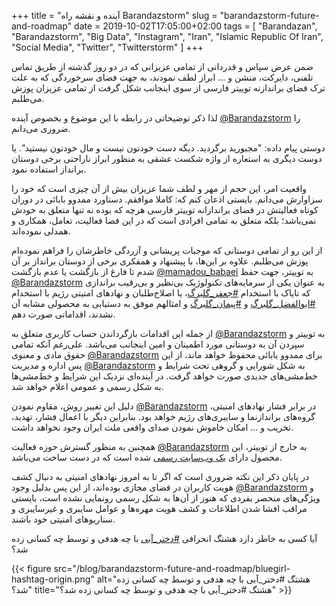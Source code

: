 +++
title = "آینده و نقشه راه Barandazstorm"
slug = "barandazstorm-future-and-roadmap"
date = 2019-10-02T17:05:00+02:00
tags = [ "Barandazan", "Barandazstorm", "Big Data", "Instagram", "Iran", "Islamic Republic Of Iran", "Social Media", "Twitter", "Twitterstorm" ]
+++

ضمن عرض سپاس و قدردانی از تمامی عزیزانی که در دو روز گذشته از طریق تماس تلفنی، دایرکت، منشن و ... ابراز لطف نمودند، به جهت فضای سرخوردگی که به علت ترک فضای براندازنه توییتر فارسی از سوی اینجانب شکل گرفت از تمامی عزیزان پوزش می‌طلبم.

لذا ذکر توضیحاتی در رابطه با این موضوع و بخصوص آینده [@Barandazstorm](https://twitter.com/Barandazstorm) را ضروری می‌دانم.

دوستی پیام داده: "مجبورید برگردید. دیگه دست خودتون نیست و مال خودتون نیستید". یا دوست دیگری به استعاره از واژه شکست عشقی به منظور ابراز ناراحتی برخی دوستان برانداز استفاده نمود.

واقعیت امر، این حجم از مهر و لطف شما عزیزان بیش از آن چیزی است که خود را سزاوارش می‌دانم. بایستی اذعان کنم که: کاملا موافقم. دستاورد ممدوو بابائی در دوران کوتاه فعالیتش در فضای براندازانه توییتر فارسی هرچه که بوده نه تنها متعلق به خودش نمی‌باشد؛ بلکه متعلق به تمامی افرادی است که در این فضا فعالیت، تعامل، همکاری و همدلی نموده‌اند.

از این رو از تمامی دوستانی که موجبات پریشانی و آزردگی خاطرشان را فراهم نموده‌ام پوزش می‌طلبم. علاوه بر‌ این‌ها، با پیشنهاد و همفکری برخی از دوستان برانداز بر آن شدم تا فارغ از بازگشت یا عدم بازگشت [@mamadou_babaei](https://twitter.com/mamadou_babaei) به توییتر، جهت حفظ [@Barandazstorm](https://twitter.com/Barandazstorm) به عنوان یکی از سرمایه‌های تکنولوژیک بی‌نظیر و بی‌رقیب براندازی که نایاک با استخدام [#جعفر_گلبرگ](https://twitter.com/hashtag/جعفر_گلبرگ?src=hash)، یا اصلاح‌طلبان و نهادهای امنیتی رژیم با استخدام [#ابوالفضل_گلبرگ](https://twitter.com/hashtag/ابوالفضل_گلبرگ?src=hash) و [#پیمان_گلبرگ](https://twitter.com/hashtag/پیمان_گلبرگ?src=hash) و امثالهم موفق به دستیابی به محصولی مشابه آن نشدند، اقداماتی صورت دهم.

از جمله این اقدامات بازگرداندن حساب کاربری متعلق به [@Barandazstorm](https://twitter.com/Barandazstorm) به توییتر و سپردن آن به دوستانی مورد اطمینان و امین اینجانب می‌باشد. علی‌رغم آنکه تمامی حقوق مادی و معنوی [@Barandazstorm](https://twitter.com/Barandazstorm) برای ممدوو بابائی محفوظ خواهد ماند، از این پس اداره و مدیریت [@Barandazstorm](https://twitter.com/Barandazstorm) به شکل شورایی و گروهی تحت شرایط و خط‌مشی‌های جدیدی صورت خواهد گرفت. در آینده‌ای نزدیک این شرایط و خط‌مشی‌ها به شکل رسمی و عمومی اعلام خواهد شد.

دلیل این تغییر روش، مقاوم نمودن [@Barandazstorm](https://twitter.com/Barandazstorm) در برابر فشار نهادهای امنیتی، گروه‌های براندازنما و سایبری‌های رژیم خواهد بود. بنابراین دیگر با اعمال فشار، تهدید، تخریب و ... امکان خاموش نمودن صدای واقعی ملت ایران وجود نخواهد داشت.

همچنین به منظور گسترش حوزه فعالیت [@Barandazstorm](https://twitter.com/Barandazstorm) به خارج از توییتر، این محصول دارای [یک وب‌سایت رسمی](https://www.barandazstorm.com/) شده است که در دست ساخت می‌باشد.

در پایان ذکر این نکته ضروری است که اگر تا به امروز نهادهای امنیتی به دنبال کشف هویت کاربران در فضای مجازی بوده‌اند، از این پس بدلیل وجود [@Barandazstorm](https://twitter.com/Barandazstorm) و ویژگی‌های منحصر بفردی که هنوز از آن‌ها به شکل رسمی رونمایی نشده است، بایستی مراقب افشا شدن اطلاعات و کشف هویت مهره‌ها و عوامل سایبری و غیرسایبری و سناریوهای امنیتی خود باشند.

آیا کسی به خاطر دارد هشتگ انحرافی [#دختر_آبی](https://twitter.com/hashtag/دختر_آبی?src=hash) با چه هدفی و توسط چه کسانی زده شد؟

{{< figure src="/blog/barandazstorm-future-and-roadmap/bluegirl-hashtag-origin.png" alt="هشتگ #دختر_آبی با چه هدفی و توسط چه کسانی زده شد؟" title="هشتگ #دختر_آبی با چه هدفی و توسط چه کسانی زده شد؟" >}}

<!--more-->

